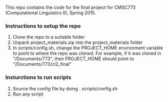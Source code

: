 This repo contains the code for the final project for CMSC773 (Computational Linguistics II), Spring 2015.

### Instructions to setup the repo

1. Clone the repo to a suitable folder
2. Unpack project_materials.zip into the project_materials folder
3. In scripts/config.sh, change the PROJECT_HOME environment variable to point to where the repo was cloned. For example,
if it was cloned in "/Documents/773", then PROJECT_HOME should point to "/Documents/773/cl2_final"

### Insturctions to run scripts

1. Source the config file by doing 
	. scripts/config.sh
2. Run any script



